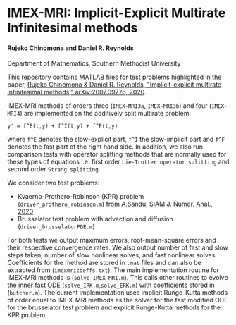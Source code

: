 # IMEX-MRI: Implicit-Explicit Multirate Infinitesimal methods # 

#### Rujeko Chinomona and Daniel R. Reynolds ####
Department of Mathematics, Southern Methodist University

This repository contains MATLAB files for test problems highlighted in the paper, [Rujeko Chinomona & Daniel R. Reynolds, "Implicit-explicit multirate infinitesimal methods," arXiv:2007.09776, 2020](https://arxiv.org/abs/2007.09776).
   
IMEX-MRI methods of orders three (`IMEX-MRI3a`, `IMEX-MRI3b`) and four (`IMEX-MRI4`) are implemented on the additively split multirate problem: 

  ```y' = f^E(t,y) + f^I(t,y) + f^F(t,y)``` 

where ```f^E``` denotes the slow-explicit part, ```f^I``` the slow-implicit part  and ```f^F``` denotes the fast part of the right hand side. In addition, we also run comparison tests with operator splitting methods that are normally used for these types of equations i.e. first order `Lie-Trotter operator splitting` and second order `Strang splitting`.

We consider two test problems:
 * Kvaerno-Prothero-Robinson (KPR) problem (`driver_prothero_robinson.m`) from [A.Sandu, SIAM J. Numer. Anal., 2020](https://doi.org/10.1137/18M1205492)
 * Brusselator test problem with advection and diffusion (`driver_brusselatorPDE.m`)
 
 For both tests we output maximum errors, root-mean-square errors and their respective convergence rates. We also output number of fast and slow steps taken, number of slow nonlinear solves, and fast nonlinear solves. 
Coefficients for the method are stored in `.mat` files and can also be extracted from (`imexmricoeffs.txt`). The main implementation routine for IMEX-MRI methods is (`solve_IMEX_MRI.m`). This calls other routines to evolve the inner fast ODE (`solve_IRK.m`,`solve_ERK.m`) with coefficients stored in (`butcher.m`). The current implementation uses implicit Runge-Kutta methods of order equal to IMEX-MRI methods as the solver for the fast modified ODE for the brusselator test problem and explicit Runge-Kutta methods for the KPR problem.

